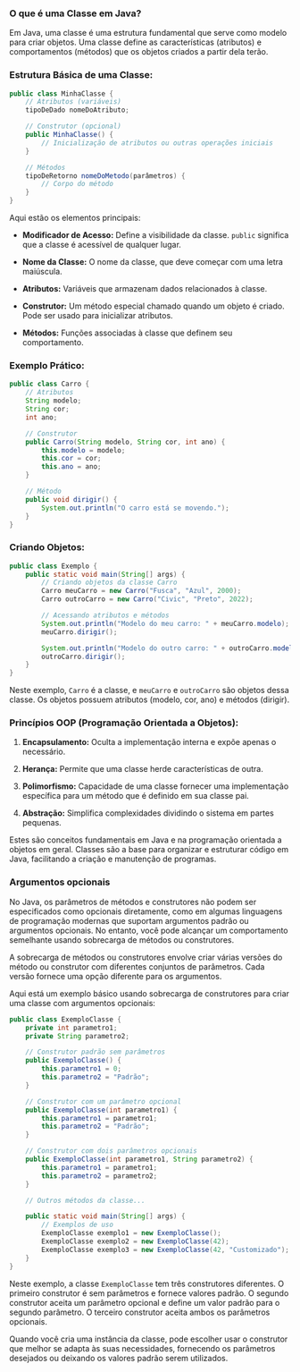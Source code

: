 ### O que é uma Classe em Java?

Em Java, uma classe é uma estrutura fundamental que serve como modelo para criar objetos. Uma classe define as características (atributos) e comportamentos (métodos) que os objetos criados a partir dela terão.

### Estrutura Básica de uma Classe:

```java
public class MinhaClasse {
    // Atributos (variáveis)
    tipoDeDado nomeDoAtributo;

    // Construtor (opcional)
    public MinhaClasse() {
        // Inicialização de atributos ou outras operações iniciais
    }

    // Métodos
    tipoDeRetorno nomeDoMetodo(parâmetros) {
        // Corpo do método
    }
}
```

Aqui estão os elementos principais:

- **Modificador de Acesso:** Define a visibilidade da classe. `public` significa que a classe é acessível de qualquer lugar.

- **Nome da Classe:** O nome da classe, que deve começar com uma letra maiúscula.

- **Atributos:** Variáveis que armazenam dados relacionados à classe.

- **Construtor:** Um método especial chamado quando um objeto é criado. Pode ser usado para inicializar atributos.

- **Métodos:** Funções associadas à classe que definem seu comportamento.

### Exemplo Prático:

```java
public class Carro {
    // Atributos
    String modelo;
    String cor;
    int ano;

    // Construtor
    public Carro(String modelo, String cor, int ano) {
        this.modelo = modelo;
        this.cor = cor;
        this.ano = ano;
    }

    // Método
    public void dirigir() {
        System.out.println("O carro está se movendo.");
    }
}
```

### Criando Objetos:

```java
public class Exemplo {
    public static void main(String[] args) {
        // Criando objetos da classe Carro
        Carro meuCarro = new Carro("Fusca", "Azul", 2000);
        Carro outroCarro = new Carro("Civic", "Preto", 2022);

        // Acessando atributos e métodos
        System.out.println("Modelo do meu carro: " + meuCarro.modelo);
        meuCarro.dirigir();

        System.out.println("Modelo do outro carro: " + outroCarro.modelo);
        outroCarro.dirigir();
    }
}
```

Neste exemplo, `Carro` é a classe, e `meuCarro` e `outroCarro` são objetos dessa classe. Os objetos possuem atributos (modelo, cor, ano) e métodos (dirigir).

### Princípios OOP (Programação Orientada a Objetos):

1. **Encapsulamento:** Oculta a implementação interna e expõe apenas o necessário.

2. **Herança:** Permite que uma classe herde características de outra.

3. **Polimorfismo:** Capacidade de uma classe fornecer uma implementação específica para um método que é definido em sua classe pai.

4. **Abstração:** Simplifica complexidades dividindo o sistema em partes pequenas.

Estes são conceitos fundamentais em Java e na programação orientada a objetos em geral. Classes são a base para organizar e estruturar código em Java, facilitando a criação e manutenção de programas.

### Argumentos opcionais ###
No Java, os parâmetros de métodos e construtores não podem ser especificados como opcionais diretamente, como em algumas linguagens de programação modernas que suportam argumentos padrão ou argumentos opcionais. No entanto, você pode alcançar um comportamento semelhante usando sobrecarga de métodos ou construtores.

A sobrecarga de métodos ou construtores envolve criar várias versões do método ou construtor com diferentes conjuntos de parâmetros. Cada versão fornece uma opção diferente para os argumentos.

Aqui está um exemplo básico usando sobrecarga de construtores para criar uma classe com argumentos opcionais:

```java
public class ExemploClasse {
    private int parametro1;
    private String parametro2;

    // Construtor padrão sem parâmetros
    public ExemploClasse() {
        this.parametro1 = 0;
        this.parametro2 = "Padrão";
    }

    // Construtor com um parâmetro opcional
    public ExemploClasse(int parametro1) {
        this.parametro1 = parametro1;
        this.parametro2 = "Padrão";
    }

    // Construtor com dois parâmetros opcionais
    public ExemploClasse(int parametro1, String parametro2) {
        this.parametro1 = parametro1;
        this.parametro2 = parametro2;
    }

    // Outros métodos da classe...

    public static void main(String[] args) {
        // Exemplos de uso
        ExemploClasse exemplo1 = new ExemploClasse();
        ExemploClasse exemplo2 = new ExemploClasse(42);
        ExemploClasse exemplo3 = new ExemploClasse(42, "Customizado");
    }
}
```

Neste exemplo, a classe `ExemploClasse` tem três construtores diferentes. O primeiro construtor é sem parâmetros e fornece valores padrão. O segundo construtor aceita um parâmetro opcional e define um valor padrão para o segundo parâmetro. O terceiro construtor aceita ambos os parâmetros opcionais.

Quando você cria uma instância da classe, pode escolher usar o construtor que melhor se adapta às suas necessidades, fornecendo os parâmetros desejados ou deixando os valores padrão serem utilizados.